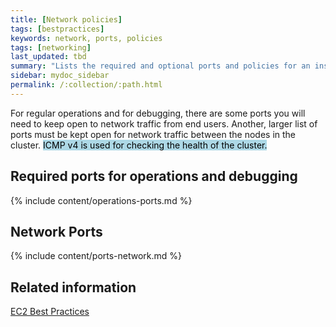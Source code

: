 ```yaml
---
title: [Network policies]
tags: [bestpractices]
keywords: network, ports, policies
tags: [networking]
last_updated: tbd
summary: "Lists the required and optional ports and policies for an installation."
sidebar: mydoc_sidebar
permalink: /:collection/:path.html
---
```

For regular operations and for debugging, there are some ports you will need to keep open to network traffic from end users. Another, larger list of ports must be kept open for network traffic between the nodes in the cluster. <mark style="background-color: lightblue">ICMP v4 is used for checking the health of the cluster.</mark>

## Required ports for operations and debugging

{% include content/operations-ports.md %}

## Network Ports

{% include content/ports-network.md %}

## Related information  

[EC2 Best Practices](http://docs.aws.amazon.com/AWSEC2/latest/UserGuide/ec2-best-practices.html)
